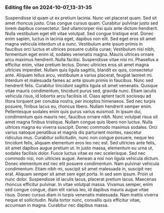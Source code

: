 

### Editing file on 2024-10-07_13-31-35

Suspendisse id quam ut ex pretium lacinia. Nunc vel placerat quam. Sed sit amet rhoncus justo. Cras congue cursus quam. Curabitur pulvinar justo sed lorem dapibus consectetur. Sed ullamcorper nisi quis ante dictum hendrerit. Nulla vestibulum eget elit vitae volutpat. Sed congue tristique erat. Donec enim sapien, luctus in lacinia eget, dapibus non elit. Sed eget eros sit amet magna vehicula interdum ut a nunc. Vestibulum ante ipsum primis in faucibus orci luctus et ultrices posuere cubilia curae; Vestibulum nisl nibh, fermentum eget enim id, sodales venenatis magna. Mauris ultrices ornare arcu maximus hendrerit. Nulla facilisi. Suspendisse vitae nisi mi. Phasellus a efficitur enim, vitae pretium lectus.
Donec ultricies eros sit amet magna ultricies imperdiet. Nullam quis ligula sagittis, blandit ex quis, consectetur ante. Aliquam tellus arcu, vestibulum a varius placerat, feugiat laoreet mi. Interdum et malesuada fames ac ante ipsum primis in faucibus. Nunc sed hendrerit felis. Curabitur tincidunt sagittis ligula sit amet venenatis. Quisque vitae mauris condimentum, tincidunt purus sed, gravida nunc. Etiam iaculis vehicula risus, id lobortis arcu facilisis id.
Class aptent taciti sociosqu ad litora torquent per conubia nostra, per inceptos himenaeos. Sed nec turpis posuere, finibus lacus eu, rhoncus libero. Nullam hendrerit semper enim. Pellentesque sodales enim quis purus varius euismod. In ipsum dui, condimentum quis mauris nec, faucibus ornare nibh. Nunc volutpat risus sit amet magna finibus tristique. Nullam congue quis libero non luctus. Nulla ultrices magna eu viverra suscipit. Donec commodo maximus sodales. Orci varius natoque penatibus et magnis dis parturient montes, nascetur ridiculus mus. Curabitur sollicitudin, nunc non congue posuere, neque leo tincidunt felis, aliquam elementum eros leo nec est. Sed ultricies ante felis, sit amet dapibus augue pretium ut. In justo massa, elementum eu urna ut, sodales facilisis dolor. Fusce luctus vitae ex nec scelerisque.
Sed nec commodo nisi, non ultricies augue. Aenean a nisi non ligula vehicula dictum. Donec elementum est nec elit posuere condimentum. Nam pulvinar vehicula condimentum. Etiam nibh mi, suscipit sit amet malesuada in, suscipit nec erat. Aliquam semper sit amet sem eget porta. In sed sem ipsum. Proin ut nunc dolor.
Suspendisse id iaculis lacus, placerat pretium lacus. Maecenas rhoncus efficitur pulvinar. In vitae volutpat massa. Vivamus semper, enim sed congue congue, diam elit varius leo, id dapibus mauris augue vitae risus. Donec cursus diam in turpis venenatis malesuada. Nam mattis viverra neque et sollicitudin. Nulla tortor nunc, convallis quis efficitur vitae, accumsan in magna. Curabitur nec dapibus massa.


